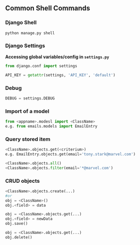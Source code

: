 ## Common Shell Commands

### Django Shell
```python
python manage.py shell
```

### Django Settings

__Accessing global variables/config in `settings.py`__
```python
from django.conf import settings

API_KEY = getattr(settings, 'API_KEY', 'default')

```

### Debug
```python
DEBUG = settings.DEBUG
```

### Import of a model
```python
from <appname>.modesl import <ClassName>
e.g. from emails.models import EmailEntry
```

### Query stored item
```python
<ClassName>.objects.get(<criterium>)
e.g. EmailEntry.objects.get(email='tony.stark@marvel.com')
```

```python
<ClassName>.objects.all()
<ClassName>.objects.filter(email='*@marvel.com')
```

### CRUD objects
```python
<ClassName>.objects.create(...)
#or
obj = <ClassName>()
obj.<field> = data
```

```python
obj = <ClassName>.objects.get(...)
obj.<field> = newData
obj.save()
```

```python
obj = <ClassName>.objects.get(...)
obj.delete()
```